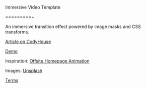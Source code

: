 Immersive Video Template

=========+

An immersive transition effect powered by image masks and CSS transforms.

[Article on CodyHouse](https://codyhouse.co/gem/image-mask-effect/)

[Demo](https://codyhouse.co/demo/image-mask-effect/index.html)

Inspiration: [Offsite Homepage Animation](https://dribbble.com/shots/2724381-Offsite-Homepage-Animation)

Images: [Unsplash](https://unsplash.com/)
 
[Terms](https://codyhouse.co/terms/)
